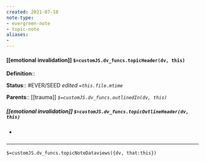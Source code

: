 ```yaml
---
created: 2021-07-18
note-type: 
- evergreen-note
- topic-note
aliases:
- 
---
```


#### [[emotional invalidation]] `$=customJS.dv_funcs.topicHeader(dv, this)`


**Definition**::

**Status**:: #EVER/SEED 
*edited `=this.file.mtime`*

**Parents**:: [[trauma]]
*`$=customJS.dv_funcs.outlinedIn(dv, this)`*

##### [[emotional invalidation]] `$=customJS.dv_funcs.topicOutlineHeader(dv, this)`
- 

### <hr class="dataviews"/>

`$=customJS.dv_funcs.topicNoteDataviews({dv, that:this})`
